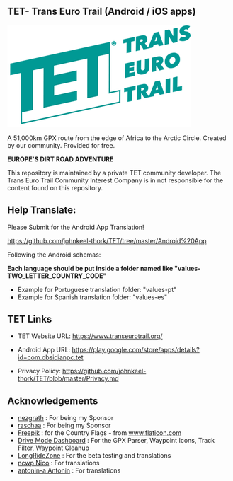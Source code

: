 ## TET- Trans Euro Trail (Android / iOS apps)

![TET LOGO](TETLogo.png)

A 51,000km GPX route from the edge of Africa to the Arctic Circle.
Created by our community.
Provided for free.

**EUROPE'S DIRT ROAD ADVENTURE**

This repository is maintained by a private TET community developer. The Trans Euro Trail Community Interest Company is in not responsible for the content found on this repository.




## Help Translate:

Please Submit for the Android App Translation!

https://github.com/johnkeel-thork/TET/tree/master/Android%20App


Following the Android schemas:

**Each language should be put inside a folder named like "values-TWO_LETTER_COUNTRY_CODE"**

- Example for Portuguese translation folder: "values-pt"
- Example for Spanish translation folder: "values-es"




## TET Links
* TET Website URL:
https://www.transeurotrail.org/


* Android App URL:
https://play.google.com/store/apps/details?id=com.obsidianpc.tet

    
* Privacy Policy:
https://github.com/johnkeel-thork/TET/blob/master/Privacy.md



## Acknowledgements
* [nezgrath](https://github.com/nezgrath) : For being my Sponsor
* [raschaa](https://github.com/raschaa) : For being my Sponsor
* [Freepik](https://www.freepik.com) : for the Country Flags - from www.flaticon.com
* [Drive Mode Dashboard](https://www.drivemodedashboard.com) : For the GPX Parser, Waypoint Icons, Track Filter, Waypoint Cleanup
* [LongRideZone](https://www.facebook.com/longridezone) : For the beta testing and translations
* [ncwp Nico](https://github.com/ncwp) : For translations
* [antonin-a Antonin](https://github.com/antonin-a) : For translations
